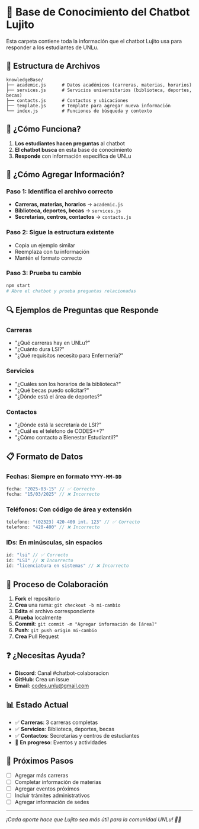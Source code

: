 # 🧠 Base de Conocimiento del Chatbot Lujito

Esta carpeta contiene toda la información que el chatbot Lujito usa para responder a los estudiantes de UNLu.

## 📁 Estructura de Archivos

```
knowledgeBase/
├── academic.js      # Datos académicos (carreras, materias, horarios)
├── services.js      # Servicios universitarios (biblioteca, deportes, becas)
├── contacts.js      # Contactos y ubicaciones
├── template.js      # Template para agregar nueva información
└── index.js         # Funciones de búsqueda y contexto
```

## 🎯 ¿Cómo Funciona?

1. **Los estudiantes hacen preguntas** al chatbot
2. **El chatbot busca** en esta base de conocimiento
3. **Responde** con información específica de UNLu

## 📝 ¿Cómo Agregar Información?

### **Paso 1**: Identifica el archivo correcto
- **Carreras, materias, horarios** → `academic.js`
- **Biblioteca, deportes, becas** → `services.js`
- **Secretarías, centros, contactos** → `contacts.js`

### **Paso 2**: Sigue la estructura existente
- Copia un ejemplo similar
- Reemplaza con tu información
- Mantén el formato correcto

### **Paso 3**: Prueba tu cambio
```bash
npm start
# Abre el chatbot y prueba preguntas relacionadas
```

## 🔍 Ejemplos de Preguntas que Responde

### **Carreras**
- "¿Qué carreras hay en UNLu?"
- "¿Cuánto dura LSI?"
- "¿Qué requisitos necesito para Enfermería?"

### **Servicios**
- "¿Cuáles son los horarios de la biblioteca?"
- "¿Qué becas puedo solicitar?"
- "¿Dónde está el área de deportes?"

### **Contactos**
- "¿Dónde está la secretaría de LSI?"
- "¿Cuál es el teléfono de CODES++?"
- "¿Cómo contacto a Bienestar Estudiantil?"

## 📋 Formato de Datos

### **Fechas**: Siempre en formato `YYYY-MM-DD`
```javascript
fecha: "2025-03-15" // ✅ Correcto
fecha: "15/03/2025" // ❌ Incorrecto
```

### **Teléfonos**: Con código de área y extensión
```javascript
telefono: "(02323) 420-400 int. 123" // ✅ Correcto
telefono: "420-400" // ❌ Incorrecto
```

### **IDs**: En minúsculas, sin espacios
```javascript
id: "lsi" // ✅ Correcto
id: "LSI" // ❌ Incorrecto
id: "licenciatura en sistemas" // ❌ Incorrecto
```

## 🚀 Proceso de Colaboración

1. **Fork** el repositorio
2. **Crea** una rama: `git checkout -b mi-cambio`
3. **Edita** el archivo correspondiente
4. **Prueba** localmente
5. **Commit**: `git commit -m "Agregar información de [área]"`
6. **Push**: `git push origin mi-cambio`
7. **Crea** Pull Request

## ❓ ¿Necesitas Ayuda?

- **Discord**: Canal #chatbot-colaboracion
- **GitHub**: Crea un issue
- **Email**: codes.unlu@gmail.com

## 📊 Estado Actual

- ✅ **Carreras**: 3 carreras completas
- ✅ **Servicios**: Biblioteca, deportes, becas
- ✅ **Contactos**: Secretarías y centros de estudiantes
- 🔄 **En progreso**: Eventos y actividades

## 🎯 Próximos Pasos

- [ ] Agregar más carreras
- [ ] Completar información de materias
- [ ] Agregar eventos próximos
- [ ] Incluir trámites administrativos
- [ ] Agregar información de sedes

---

*¡Cada aporte hace que Lujito sea más útil para la comunidad UNLu! 🤖✨*
